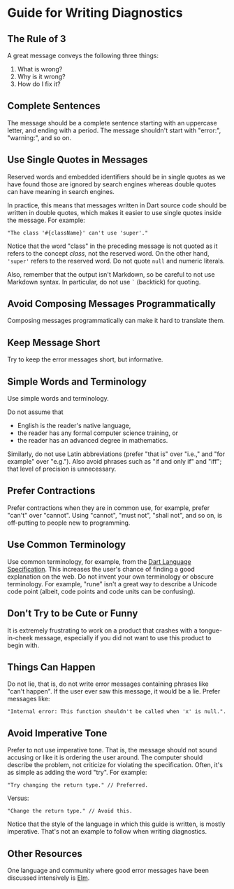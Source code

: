 <!--
  -- Copyright (c) 2017, the Dart project authors.  Please see the AUTHORS file
  -- for details. All rights reserved. Use of this source code is governed by a
  -- BSD-style license that can be found in the LICENSE file.
  -->

# Guide for Writing Diagnostics

## The Rule of 3

A great message conveys the following three things:

1. What is wrong?
2. Why is it wrong?
3. How do I fix it?

## Complete Sentences

The message should be a complete sentence starting with an uppercase letter, and ending with a period. The message shouldn't start with "error:", "warning:", and so on.

## Use Single Quotes in Messages

Reserved words and embedded identifiers should be in single quotes as we have found those are ignored by search engines whereas double quotes can have meaning in search engines.

In practice, this means that messages written in Dart source code should be written in double quotes, which makes it easier to use single quotes inside the message. For example:

    "The class '#{className}' can't use 'super'."

Notice that the word "class" in the preceding message is not quoted as it refers to the concept *class*, not the reserved word. On the other hand, `'super'` refers to the reserved word. Do not quote `null` and numeric literals.

Also, remember that the output isn't Markdown, so be careful to not use Markdown syntax. In particular, do not use <code>\`</code> (backtick) for quoting.

## Avoid Composing Messages Programmatically

Composing messages programmatically can make it hard to translate them.

## Keep Message Short

Try to keep the error messages short, but informative.

## Simple Words and Terminology

Use simple words and terminology.

Do not assume that

* English is the reader's native language,
* the reader has any formal computer science training, or
* the reader has an advanced degree in mathematics.

Similarly, do not use Latin abbreviations (prefer "that is" over "i.e.," and "for example" over "e.g."). Also avoid phrases such as "if and only if" and "iff"; that level of precision is unnecessary.

## Prefer Contractions

Prefer contractions when they are in common use, for example, prefer "can't" over "cannot". Using "cannot", "must not", "shall not", and so on, is off-putting to people new to programming.

## Use Common Terminology

Use common terminology, for example, from the [Dart Language Specification](https://www.dartlang.org/guides/language/spec). This increases the user's chance of finding a good explanation on the web. Do not invent your own terminology or obscure terminology. For example, "rune" isn't a great way to describe a Unicode code point (albeit, code points and code units can be confusing).

## Don't Try to be Cute or Funny

It is extremely frustrating to work on a product that crashes with a tongue-in-cheek message, especially if you did not want to use this product to begin with.

## Things Can Happen

Do not lie, that is, do not write error messages containing phrases like "can't happen".  If the user ever saw this message, it would be a lie. Prefer messages like:

    "Internal error: This function shouldn't be called when 'x' is null.".

## Avoid Imperative Tone

Prefer to not use imperative tone. That is, the message should not sound accusing or like it is ordering the user around. The computer should describe the problem, not criticize for violating the specification. Often, it's as simple as adding the word "try". For example:

    "Try changing the return type." // Preferred.

Versus:

    "Change the return type." // Avoid this.

Notice that the style of the language in which this guide is written, is mostly imperative. That's not an example to follow when writing diagnostics.

## Other Resources

One language and community where good error messages have been discussed intensively is [Elm](http://elm-lang.org/blog/compiler-errors-for-humans).
